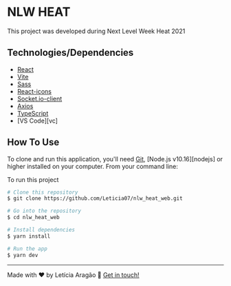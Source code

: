 # NLW HEAT

This project was developed during Next Level Week Heat 2021

## Technologies/Dependencies
- [React](https://reactjs.org/)
- [Vite](https://vitejs.dev/)
- [Sass](https://yarnpkg.com/package/sass)
- [React-icons](https://react-icons.github.io/react-icons/)
- [Socket.io-client](https://www.npmjs.com/package/socket.io-client)
- [Axios](https://github.com/axios/axios)
- [TypeScript](https://www.typescriptlang.org/)
- [VS Code][vc]

## How To Use

To clone and run this application, you'll need [Git](https://git-scm.com), [Node.js v10.16][nodejs] or higher installed on your computer. From your command line:

To run this project

```bash
# Clone this repository
$ git clone https://github.com/Leticia07/nlw_heat_web.git

# Go into the repository
$ cd nlw_heat_web

# Install dependencies
$ yarn install

# Run the app
$ yarn dev
```

---
Made with ♥ by Letícia Aragão :wave: [Get in touch!](https://www.linkedin.com/in/leticiaaragao/)